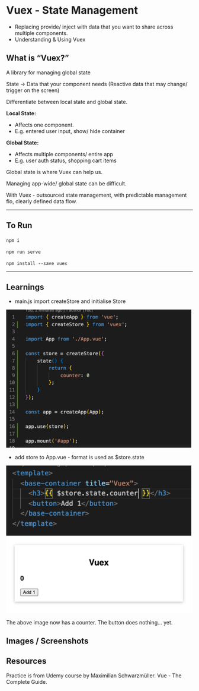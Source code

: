 # Vuex - State Management

* Replacing provide/ inject with data that you want to share across multiple components. 
* Understanding & Using Vuex

## What is “Vuex?”

A library for managing global state

State -> Data that your component needs (Reactive data that may change/ trigger on the screen) 

Differentiate between local state and global state. 

**Local State:**

* Affects one component. 
* E.g. entered user input, show/ hide container

**Global State:**

* Affects multiple components/ entire app
* E.g. user auth status, shopping cart items

Global state is where Vuex can help us. 

Managing app-wide/ global state can be difficult.

With Vuex - outsourced state management, with predictable management flo, clearly defined data flow. 

____

## To Run

``npm i``

``npm run serve``

``npm install --save vuex``
____

## Learnings 

* main.js import createStore and initialise Store

<img src="images/createStore.png" width=500 />

* add store to App.vue - format is used as $store.state 

<img src="images/store.state.counter.png" width=500 />

<img src="images/counter1.png" with=500 />

The above image now has a counter. The button does nothing... yet. 


## Images / Screenshots 


## Resources

Practice is from Udemy course by Maximilian Schwarzmüller. Vue - The Complete Guide. 